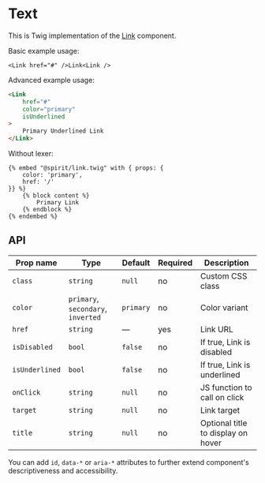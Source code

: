 # Text

This is Twig implementation of the [Link] component.

Basic example usage:

```twig
<Link href="#" />Link<Link />
```

Advanced example usage:

```html
<Link
    href="#"
    color="primary"
    isUnderlined
>
    Primary Underlined Link
</Link>
```

Without lexer:

```twig
{% embed "@spirit/link.twig" with { props: {
    color: 'primary',
    href: '/'
}} %}
    {% block content %}
        Primary Link
    {% endblock %}
{% endembed %}
```

## API

| Prop name      | Type                               | Default   | Required | Description                        |
| -------------- | ---------------------------------- | --------- | -------- | ---------------------------------- |
| `class`        | `string`                           | `null`    | no       | Custom CSS class                   |
| `color`        | `primary`, `secondary`, `inverted` | `primary` | no       | Color variant                      |
| `href`         | `string`                           | —         | yes      | Link URL                           |
| `isDisabled`   | `bool`                             | `false`   | no       | If true, Link is disabled          |
| `isUnderlined` | `bool`                             | `false`   | no       | If true, Link is underlined        |
| `onClick`      | `string`                           | `null`    | no       | JS function to call on click       |
| `target`       | `string`                           | `null`    | no       | Link target                        |
| `title`        | `string`                           | `null`    | no       | Optional title to display on hover |

You can add `id`, `data-*` or `aria-*` attributes to further extend component's
descriptiveness and accessibility.

[link]: https://github.com/lmc-eu/spirit-design-system/tree/main/packages/web-react/src/components/Link

